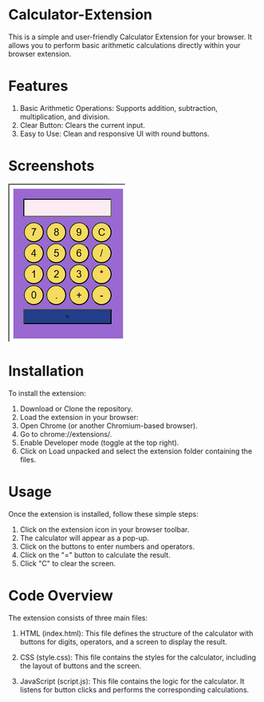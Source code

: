 ﻿# Calculator-Extension
 
This is a simple and user-friendly Calculator Extension for your browser. It allows you to perform basic arithmetic calculations directly within your browser extension.

# Features
1. Basic Arithmetic Operations: Supports addition, subtraction, multiplication, and division.
2. Clear Button: Clears the current input.
3. Easy to Use: Clean and responsive UI with round buttons.

# Screenshots

![Calculator Icon](calculatorImage.png)


# Installation

To install the extension:

1. Download or Clone the repository.
2. Load the extension in your browser:
3. Open Chrome (or another Chromium-based browser).
4. Go to chrome://extensions/.
5. Enable Developer mode (toggle at the top right).
6. Click on Load unpacked and select the extension folder containing the files.

# Usage

Once the extension is installed, follow these simple steps:

1. Click on the extension icon in your browser toolbar.
2. The calculator will appear as a pop-up.
3. Click on the buttons to enter numbers and operators.
4. Click on the "=" button to calculate the result.
5. Click "C" to clear the screen.

# Code Overview

The extension consists of three main files:

1. HTML (index.html): This file defines the structure of the calculator with buttons for digits, operators, and a screen to display the result.

2. CSS (style.css): This file contains the styles for the calculator, including the layout of buttons and the screen.

3. JavaScript (script.js): This file contains the logic for the calculator. It listens for button clicks and performs the corresponding calculations.
